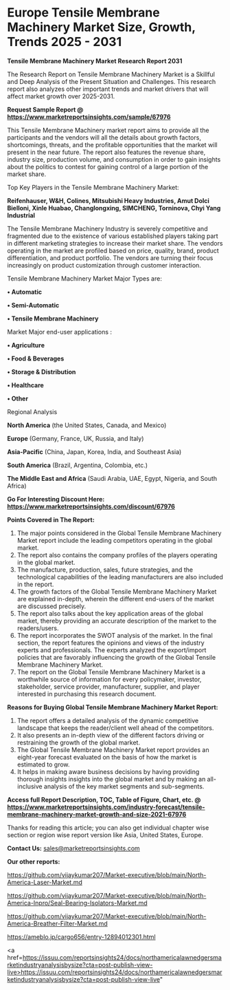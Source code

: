 # Europe Tensile Membrane Machinery Market Size, Growth, Trends 2025 - 2031

<strong>Tensile Membrane Machinery Market Research Report 2031</strong>

The Research Report on Tensile Membrane Machinery Market is a Skillful and Deep Analysis of the Present Situation and Challenges. This research report also analyzes other important trends and market drivers that will affect market growth over 2025-2031.

<strong>Request Sample Report @ <a href=https://www.marketreportsinsights.com/sample/67976>https://www.marketreportsinsights.com/sample/67976</a></strong>

This Tensile Membrane Machinery market report aims to provide all the participants and the vendors will all the details about growth factors, shortcomings, threats, and the profitable opportunities that the market will present in the near future. The report also features the revenue share, industry size, production volume, and consumption in order to gain insights about the politics to contest for gaining control of a large portion of the market share.

Top Key Players in the Tensile Membrane Machinery Market:

<strong>Reifenhauser, W&H, Colines, Mitsubishi Heavy Industries, Amut Dolci Bielloni, Xinle Huabao, Changlongxing, SIMCHENG, Torninova, Chyi Yang Industrial</strong>

The Tensile Membrane Machinery Industry is severely competitive and fragmented due to the existence of various established players taking part in different marketing strategies to increase their market share. The vendors operating in the market are profiled based on price, quality, brand, product differentiation, and product portfolio. The vendors are turning their focus increasingly on product customization through customer interaction.

Tensile Membrane Machinery Market Major Types are:

<strong>• Automatic

• Semi-Automatic

• Tensile Membrane Machinery</strong>

Market Major end-user applications :

<strong>• Agriculture

• Food & Beverages

• Storage & Distribution

• Healthcare

• Other</strong>

Regional Analysis

</u><strong><b>North America</b></strong> (the United States, Canada, and Mexico)

<strong><b>Europe </b></strong>(Germany, France, UK, Russia, and Italy)

<strong><b>Asia-Pacific</b></strong> (China, Japan, Korea, India, and Southeast Asia)

<strong><b>South America</b></strong> (Brazil, Argentina, Colombia, etc.)

<strong><b>The Middle East and Africa</b></strong> (Saudi Arabia, UAE, Egypt, Nigeria, and South Africa)

<strong>Go For Interesting Discount Here: <a href=https://www.marketreportsinsights.com/discount/67976>https://www.marketreportsinsights.com/discount/67976</a></strong>

<strong>Points Covered in The Report:</strong>
<ol>
  <li>The major points considered in the Global Tensile Membrane Machinery Market report include the leading competitors operating in the global market.</li>
  <li>The report also contains the company profiles of the players operating in the global market.</li>
  <li>The manufacture, production, sales, future strategies, and the technological capabilities of the leading manufacturers are also included in the report.</li>
  <li>The growth factors of the Global Tensile Membrane Machinery Market are explained in-depth, wherein the different end-users of the market are discussed precisely.</li>
  <li>The report also talks about the key application areas of the global market, thereby providing an accurate description of the market to the readers/users.</li>
  <li>The report incorporates the SWOT analysis of the market. In the final section, the report features the opinions and views of the industry experts and professionals. The experts analyzed the export/import policies that are favorably influencing the growth of the Global Tensile Membrane Machinery Market.</li>
  <li>The report on the Global Tensile Membrane Machinery Market is a worthwhile source of information for every policymaker, investor, stakeholder, service provider, manufacturer, supplier, and player interested in purchasing this research document.</li>
</ol>
<strong>Reasons for Buying Global Tensile Membrane Machinery Market Report:</strong>

<ol>
  <li>The report offers a detailed analysis of the dynamic competitive landscape that keeps the reader/client well ahead of the competitors.</li>
  <li>It also presents an in-depth view of the different factors driving or restraining the growth of the global market.</li>
  <li>The Global Tensile Membrane Machinery Market report provides an eight-year forecast evaluated on the basis of how the market is estimated to grow.</li>
  <li>It helps in making aware business decisions by having providing thorough insights insights into the global market and by making an all-inclusive analysis of the key market segments and sub-segments.</li>
</ol>
<strong>Access full Report Description, TOC, Table of Figure, Chart, etc. @ <a href=https://www.marketreportsinsights.com/industry-forecast/tensile-membrane-machinery-market-growth-and-size-2021-67976>https://www.marketreportsinsights.com/industry-forecast/tensile-membrane-machinery-market-growth-and-size-2021-67976</a></strong>


Thanks for reading this article; you can also get individual chapter wise section or region wise report version like Asia, United States, Europe.

<strong>Contact Us:</strong>
sales@marketreportsinsights.com

<strong>Our other reports:</strong>

<a href=https://github.com/vijaykumar207/Market-executive/blob/main/North-America-Laser-Market.md>https://github.com/vijaykumar207/Market-executive/blob/main/North-America-Laser-Market.md</a>

<a href=https://github.com/vijaykumar207/Market-executive/blob/main/North-America-Inpro/Seal-Bearing-Isolators-Market.md>https://github.com/vijaykumar207/Market-executive/blob/main/North-America-Inpro/Seal-Bearing-Isolators-Market.md</a>

<a href=https://github.com/vijaykumar207/Market-executive/blob/main/North-America-Breather-Filter-Market.md>https://github.com/vijaykumar207/Market-executive/blob/main/North-America-Breather-Filter-Market.md</a>

<a href=https://ameblo.jp/cargo656/entry-12894012301.html>https://ameblo.jp/cargo656/entry-12894012301.html</a>

<a href=https://issuu.com/reportsinsights24/docs/northamericalawnedgersmarketindustryanalysisbysize?cta=post-publish-view-live>https://issuu.com/reportsinsights24/docs/northamericalawnedgersmarketindustryanalysisbysize?cta=post-publish-view-live</a>"
